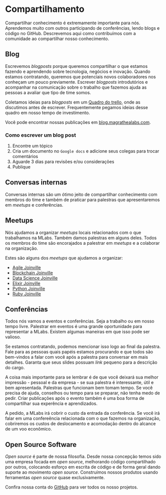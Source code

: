 # Compartilhamento

Compartilhar conhecimento é extremamente importante para nós. Aprendemos muito com outros participando de conferências, lendo blogs e código no GitHub. Descrevemos aqui como contribuímos com a comunidade ao compartilhar nosso conhecimento.

## Blog

Escrevemos _blogposts_ porque queremos compartilhar o que estamos fazendo e aprendendo sobre tecnologia, negócios e inovação. Quando estamos contratando, queremos que potenciais novos colaboradores nos conheçam um pouco previamente. Escrever _blogposts_ introdutórios e acompanhar na comunicação sobre o trabalho que fazemos ajuda as pessoas a avaliar que tipo de time somos.

Coletamos ideias para _blogposts_ em um [Quadro do trello](https://trello.com/b/zdmuA1MN/mochileiros-blog), onde as discutimos antes de escrever. Frequentemente pegamos ideias desse quadro em nosso tempo de investimento.

Você pode encontrar nossas publicações em [blog.magrathealabs.com](https://blog.magrathealabs.com).

### Como escrever um blog post

1. Encontre um tópico
2. Cria um documento no `Google docs` e adicione seus colegas para trocar comentários
3. Aguarde 3 dias para revisões e/ou considerações
4. Publique

## Conversas internas

Conversas internas são um ótimo jeito de compartilhar conhecimento com membros do time e também de praticar para palestras que apresentaremos em _meetups_ e conferências.

## Meetups

Nós ajudamos a organizar _meetups_ locais relacionados com o que trabalhamos na MLabs. Também damos palestras em alguns deles. Todos os membros do time são encorajados a palestrar em _meetups_ e a colaborar na organização.

Estes são alguns dos _meetups_ que ajudamos a organizar:

* [Agile Joinville](https://www.meetup.com/pt-BR/Agile-Joinville)
* [Blockchain Joinville](https://www.meetup.com/pt-BR/Blockchain-Joinville)
* [Data Science Joinville](https://www.meetup.com/pt-BR/data-science-joinville)
* [Elixir Joinville](https://www.meetup.com/pt-BR/Elixir-Joinville)
* [Python Joinville](https://www.meetup.com/pt-BR/python-joinville)
* [Ruby Joinville](https://www.meetup.com/pt-BR/Ruby-Joinville)

## Conferências

Todos nós vamos a eventos e conferências. Seja a trabalho ou em nosso tempo livre. Palestrar em eventos é uma grande oportunidade para representar a MLabs. Existem algumas maneiras em que isso pode ser valioso.

Se estamos contratando, podemos mencionar isso logo ao final da palestra. Fale para as pessoas quais papéis estamos procurando e que todos são bem-vindos a falar com você após a palestra para conversar em mais detalhes. Garanta que seus slides possuam _link_ pequeno para a descrição do cargo.

A coisa mais importante para se lembrar é de que você deixará sua melhor impressão - pessoal e da empresa - se sua palestra é interessante, útil e bem apresentada. Palestras que funcionam bem tomam tempo. Se você precisa de ajuda, conselhos ou tempo para se preparar, não tenha medo de pedir. Criar publicações após o evento também é uma boa forma de compartilhar sua experência e aprendizados.

A pedido, a MLabs irá cobrir o custo da entrada da conferência. Se você irá falar em uma confereência relacionada com o que fazemos na organização, cobriremos os custos de deslocamento e acomodação dentro do alcance de um voo econômico.

## Open Source Software

_Open source_ é parte de nossa filosofia. Desde nossa concepção temos sido uma empresa focada em _open source_, melhorando código compartilhado por outros, colocando esforço em escrita de código e de forma geral dando suporte ao movimento _open source_. Construímos nossos produtos usando ferramentas _open source_ quase exclusivamente.

Confira nossa conta do [GitHub](http://github.com/magrathealabs/) para ver todos os nosso projetos.
